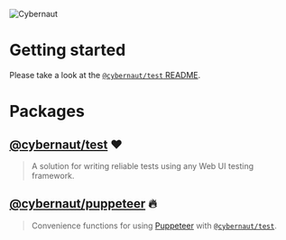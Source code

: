 ![Cybernaut][cybernaut-logo]

# Getting started

Please take a look at the [`@cybernaut/test` README][package-test].

# Packages

## [@cybernaut/test][package-test] ❤️

> A solution for writing reliable tests using any Web UI testing framework.

## [@cybernaut/puppeteer][package-puppeteer] 🔥

> Convenience functions for using [Puppeteer][external-puppeteer] with [`@cybernaut/test`][package-test].

[cybernaut-logo]: https://cybernaut.js.org/logo.svg

[package-puppeteer]: https://github.com/clebert/cybernaut/tree/master/@cybernaut/puppeteer
[package-test]: https://github.com/clebert/cybernaut/tree/master/@cybernaut/test

[external-puppeteer]: https://github.com/GoogleChrome/puppeteer
